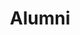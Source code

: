 ---
templateKey: 'alumni'
path: /alumni
image: ../img/home.png
title: Alumni
subheading: Meet the alumni of Theta Tau

classes:
  founding:
    - image: /img/brothers/founding/1.jpg
      text: >
        Alan Bui
      major: > 
        Materials Science and Engineering
      year: >
        Class of 2014
    - image: /img/brothers/founding/2.jpg
      text: >
        Byron Pang
      major: > 
        Mechanical Engineering
      year: >
        Class of 2015
    - image: /img/brothers/founding/3.jpg
      text: >
        Calvin Eusebio
      major: > 
        Mechanical Engineering
      year: >
        Class of 2015
    - image: /img/brothers/founding/4.jpg
      text: >
        Casey Le
      major: > 
        Civil Engineering
      year: >
        Class of 2015
    - image: /img/brothers/founding/5.jpg
      text: >
        Chris Lim
      major: > 
        Electrical Engineering
      year: >
        Class of 2014
    - image: /img/brothers/founding/6.jpg
      text: >
        David Yang
      major: > 
        Electrical Engineering
      year: >
        Class of 2014
    - image: /img/brothers/founding/7.jpg
      text: >
        Eric Kao
      major: > 
        Electrical Engineering
      year: >
        Class of 2014
    - image: /img/brothers/founding/8.jpg
      text: >
        Jason Kitchener
      major: > 
        Mechanical Engineering
      year: >
        Class of 2015
    - image: /img/brothers/founding/9.jpg
      text: >
        Jeannie Nguyen
      major: > 
        Computer Science
      year: >
        Class of 2015
    - image: /img/brothers/founding/10.jpg
      text: >
        Joe Shire
      major: > 
        Materials Engineering
      year: >
        Class of 2014
    - image: /img/brothers/founding/11.jpg
      text: >
        Ken Araki
      major: > 
        Chemical Engineering
      year: >
        Class of 2015
    - image: /img/brothers/founding/12.jpg
      text: >
        Kevin Kim
      major: > 
        Computer Science
      year: >
        Class of 2014
    - image: /img/brothers/founding/13.jpg
      text: >
        Kyle Nguyen
      major: > 
        Computer Science
      year: >
        Class of 2016
    - image: /img/brothers/founding/14.jpg
      text: >
        Ling Chang
      major: > 
        Mechanical Engineering
      year: >
        Class of 2016
    - image: /img/brothers/founding/15.jpg
      text: >
        Raymond Liu
      major: > 
        Civil Engineering
      year: >
        Class of 2015
    - image: /img/brothers/founding/16.jpg
      text: >
        Shirley Ho
      major: > 
        Biological Engineering
      year: >
        Class of 2015
    - image: /img/brothers/founding/17.jpg
      text: >
        Sokchu Hwang
      major: > 
        Aerospace Engineering
      year: >
        Class of 2019
    - image: /img/brothers/founding/18.jpg
      text: >
        Trong Nguyen
      major: > 
        Chemical Engineering
      year: >
        Class of 2014
    - image: /img/brothers/founding/19.jpg
      text: >
        Walter Chi
      major: > 
        Electrical Engineering
      year: >
        Class of 2015
  alpha:
    - image: /img/brothers/alpha/20.jpg
      text: >
        Alana Bianes
      major: > 
        Mechanical Engineering
      year: >
        Class of 2016
    - image: /img/brothers/alpha/21.jpg
      text: >
        Alex Guo
      major: > 
        Computer Science
      year: >
        Class of 2015
    - image: /img/brothers/alpha/22.jpg
      text: >
        Ben Gau
      major: > 
        Computer Engineering
      year: >
        Class of 2017
    - image: /img/brothers/alpha/23.jpg
      text: >
        Constant Chi
      major: > 
        Computer Science
      year: >
        Class of 2017
    - image: /img/brothers/alpha/24.jpg
      text: >
        Danzel David
      major: > 
        Mechanical Engineering
      year: >
        Class of 2015
    - image: /img/brothers/alpha/25.jpg
      text: >
        Gordon Yoon
      major: > 
        Computer Science
      year: >
        Class of 2015
    - image: /img/brothers/alpha/26.jpg
      text: >
        Grace Lin
      major: > 
        Computer Science
      year: >
        Class of 2015
    - image: /img/brothers/alpha/27.jpg
      text: >
        Hilarry Hoang
      major: > 
        Electrical Engineering
      year: >
        Class of 2016
    - image: /img/brothers/alpha/28.jpg
      text: >
        Jacqueline Yang
      major: > 
        Computer Engineering
      year: >
        Class of 2016
    - image: /img/brothers/alpha/29.jpg
      text: >
        Jonathan Tang
      major: > 
        Biomedical Engineering
      year: >
        Class of 2016
    - image: /img/brothers/alpha/30.jpg
      text: >
        Karan Phadnis
      major: > 
        Biochemistry / Applied Math
      year: >
        Class of 2016
    - image: /img/brothers/alpha/31.jpg
      text: >
        Kevin Wu
      major: > 
        Computer Science and Engineering
      year: >
        Class of 2016
    - image: /img/brothers/alpha/32.jpg
      text: >
        Maggie Gunawan
      major: > 
        Materials Science and Engineering
      year: >
        Class of 2016
    - image: /img/brothers/alpha/33.jpg
      text: >
        Patrick Yang
      major: > 
        Computer Engineering
      year: >
        Class of 2016
    - image: /img/brothers/alpha/34.jpg
      text: >
        Rebecca Chen
      major: > 
        Computer Engineering
      year: >
        Class of 2015
    - image: /img/brothers/alpha/35.jpg
      text: >
        Richard Sun
      major: > 
        Electrical Engineering
      year: >
        Class of 2016
    - image: /img/brothers/alpha/36.jpg
      text: >
        Sean Oh
      major: > 
        Mechanical Engineering
      year: >
        Class of 2017
    - image: /img/brothers/alpha/37.jpg
      text: >
        Victor Hsiang
      major: > 
        Electrical Engineering
      year: >
        Class of 2016
  beta:
    - image: /img/brothers/beta/38.jpg
      text: >
        Abhijoy Saha
      major: > 
        Computer Science
      year: >
        Class of 2017
    - image: /img/brothers/beta/39.jpg
      text: >
        Albert Tao
      major: > 
        Electrical Engineering
      year: >
        Class of 2015
    - image: /img/brothers/beta/40.jpg
      text: >
        Andrew Nguyen
      major: > 
        Biomedical Engineering
      year: >
        Class of 2016
    - image: /img/brothers/beta/41.jpg
      text: >
        Anny Lin
      major: > 
        Mechanical Engineering
      year: >
        Class of 2016
    - image: /img/brothers/beta/42.jpg
      text: >
        Brad Schwandt
      major: > 
        Computer Engineering
      year: >
        Class of 2016
    - image: /img/brothers/beta/43.jpg
      text: >
        Guillaume Lam
      major: > 
        Computer Science
      year: >
        Class of 2017
    - image: /img/brothers/beta/44.jpg
      text: >
        Jasmine Mok
      major: > 
        Linguistics and Computer Science
      year: >
        Class of 2017
    - image: /img/brothers/beta/45.jpg
      text: >
        Jonathan Cheung
      major: > 
        Computer Science and Engineering
      year: >
        Class of 2017
    - image: /img/brothers/beta/46.jpg
      text: >
        Jonathan Lee
      major: > 
        Computer Engineering
      year: >
        Class of 2017
    - image: /img/brothers/beta/47.jpg
      text: >
        Michelle Doelling
      major: > 
        Computer Science
      year: >
        Class of 2017
    - image: /img/brothers/beta/48.jpg
      text: >
        Michelle Wang
      major: > 
        Computer Science
      year: >
        Class of 2017
    - image: /img/brothers/beta/49.jpg
      text: >
        Nicholas Yee
      major: > 
        Electrical Engineering
      year: >
        Class of 2015
    - image: /img/brothers/beta/50.jpg
      text: >
        Patrick Lai
      major: > 
        Electrical Engineering
      year: >
        Class of 2017
    - image: /img/brothers/beta/51.jpg
      text: >
        Shawn Wong
      major: > 
        Mechanical Engineering
      year: >
        Class of 2016    
  gamma:
    - image: /img/brothers/gamma/52.jpg
      text: >
        Andrew Hsu
      major: > 
        Mechanical Engineering
      year: >
        Class of 2017
    - image: /img/brothers/gamma/53.jpg
      text: >
        Jerry Chen
      major: > 
        Civil Engineering
      year: >
        Class of 2017
    - image: /img/brothers/gamma/54.jpg
      text: >
        John Ingrao
      major: > 
        Biomedical Engineering
      year: >
        Class of 2018
    - image: /img/brothers/gamma/55.jpg
      text: >
        JJ Estacio
      major: > 
        Computer Science and Engineering
      year: >
        Class of 2018
    - image: /img/brothers/gamma/56.jpg
      text: >
        Lauren Reed
      major: > 
        Computer Engineering
      year: >
        Class of 2016
    - image: /img/brothers/gamma/57.jpg
      text: >
        Lili Nguyen
      major: > 
        Biochemistry
      year: >
        Class of 2017
  delta:
    - image: /img/brothers/delta/58.jpg
      text: >
        Tess Chen
      major: > 
        Biomedical Engineering
      year: >
        Class of 2018
    - image: /img/brothers/delta/59.jpg
      text: >
        Amy Thelen
      major: > 
        Linguistics and Computer Science
      year: >
        Class of 2016
    - image: /img/brothers/delta/60.jpg
      text: >
        Chris Cheng
      major: > 
        Mechanical Engineering
      year: >
        Class of 2018
    - image: /img/brothers/delta/61.jpg
      text: >
        David Bruce
      major: > 
        Computer Science and Engineering
      year: >
        Class of 2018
    - image: /img/brothers/delta/62.jpg
      text: >
        Ramu Bedekar
      major: > 
        Computer Engineering
      year: >
        Class of 2018
    - image: /img/brothers/delta/63.jpg
      text: >
        Samuel Chen
      major: > 
        Mechanical Engineering
      year: >
        Class of 2018
    - image: /img/brothers/delta/64.jpg
      text: >
        Sunny Tang
      major: > 
        Mechanical Engineering
      year: >
        Class of 2018
  epsilon:
    - image: /img/brothers/epsilon/65.jpg
      text: >
        Yulin (Leon) Zhang
      major: > 
        Computer Science and Engineering
      year: >
        Class of 2018
    - image: /img/brothers/epsilon/66.jpg
      text: >
        Andrew Arifin
      major: > 
        Computer Science
      year: >
        Class of 2019
    - image: /img/brothers/epsilon/67.jpg
      text: >
        Damian Gutierrez
      major: > 
        Civil Engineering
      year: >
        Class of 2018
    - image: /img/brothers/epsilon/68.jpg
      text: >
        Derrick Benson
      major: > 
        Mechanical Engineering
      year: >
        Class of 2018
    - image: /img/brothers/epsilon/69.jpg
      text: >
        Frederick Kennedy
      major: > 
        Computer Science and Engineering
      year: >
        Class of 2017
    - image: /img/brothers/epsilon/70.jpg
      text: >
        Gary Bui
      major: > 
        Electrical Engineering
      year: >
        Class of 2017
    - image: /img/brothers/epsilon/71.jpg
      text: >
        Jane Lee
      major: > 
        Computer Science
      year: >
        Class of 2019
    - image: /img/brothers/epsilon/72.jpg
      text: >
        Max Zhu
      major: > 
        Biomedial Engineering
      year: >
        Class of 2019
    - image: /img/brothers/epsilon/73.jpg
      text: >
        Michelle Lee
      major: > 
        Mechanical Engineering
      year: >
        Class of 2018
    - image: /img/brothers/epsilon/74.jpg
      text: >
        Nathan Tsai
      major: > 
        Computer Science
      year: >
        Class of 2019
    - image: /img/brothers/epsilon/75.jpg
      text: >
        Shushanik Stepanyan
      major: > 
        Mechanical Engineering
      year: >
        Class of 2019
    - image: /img/brothers/epsilon/76.jpg
      text: >
        Yuen Yee Wan
      major: > 
        Computer Science
      year: >
        Class of 2019
  zeta:
    - image: /img/brothers/zeta/77.jpg
      text: >
        Alex Caballero
      major: > 
        Mechanical Engineering
      year: >
        Class of 2019
    - image: /img/brothers/zeta/78.jpg
      text: >
        Brian Shih
      major: > 
        Mechanical Engineering
      year: >
        Class of 2019
    - image: /img/brothers/zeta/79.jpg
      text: >
        Cassie Pong
      major: > 
        Computer Engineering
      year: >
        Class of 2018
    - image: /img/brothers/zeta/80.jpg
      text: >
        Chris Ewy
      major: > 
        Mechanical Engineering
      year: >
        Class of 2018
    - image: /img/brothers/zeta/81.jpg
      text: >
        Don Pham
      major: > 
        Cognitive Science
      year: >
        Class of 2017
    - image: /img/brothers/zeta/82.jpg
      text: >
        Joe Burton
      major: > 
        Computer Science
      year: >
        Class of 2017
    - image: /img/brothers/zeta/83.jpg
      text: >
        Matthew Allen
      major: > 
        Mechanical Engineering
      year: >
        Class of 2019
    - image: /img/brothers/zeta/84.jpg
      text: >
        Prithvi Rajasekaran
      major: > 
        Mechanical Engineering
      year: >
        Class of 2018
    - image: /img/brothers/zeta/85.jpg
      text: >
        Ryan Cheng
      major: > 
        Computer Engineering
      year: >
        Class of 2019
    - image: /img/brothers/zeta/86.jpg
      text: >
        Wenlong Xiong
      major: > 
        Computer Science
      year: >
        Class of 2018
    - image: /img/brothers/zeta/87.jpg
      text: >
        Melanie Wong
      major: > 
        Computational and Systems Biology
      year: >
        Class of 2018
  eta:
    - image: /img/brothers/eta/88-1.jpg
      text: >
        Alex Yu
      major: > 
        Materials Engineering
      year: >
        Class of 2019
    - image: /img/brothers/eta/89.jpg
      text: >
        Anderson Ju
      major: > 
        Computational and Systems Biology
      year: >
        Class of 2019
    - image: /img/brothers/eta/90.jpg
      text: >
        Audrey Tu
      major: > 
        Mechanical Engineering
      year: >
        Class of 2019
    - image: /img/brothers/eta/91.jpg
      text: >
        Ben Huang
      major: > 
        Electrical Engineering
      year: >
        Class of 2019
    - image: /img/brothers/eta/92-1.jpg
      text: >
        Brittany Hsu
      major: > 
        Computer Science
      year: >
        Class of 2020
    - image: /img/brothers/eta/93.jpg
      text: >
        Ingrid Spielbauer
      major: > 
        Civil Engineering
      year: >
        Class of 2020
    - image: /img/brothers/eta/94.jpg
      text: >
        Jason Kim
      major: > 
        Civil Engineering
      year: >
        Class of 2019
    - image: /img/brothers/eta/95.jpg
      text: >
        Jonathan Song
      major: > 
        Mechanical Engineering
      year: >
        Class of 2019
    - image: /img/brothers/eta/96.jpg
      text: >
        Mabel Chen
      major: > 
        Civil Engineering
      year: >
        Class of 2020
    - image: /img/brothers/eta/97.jpg
      text: >
        Pascal Duong
      major: > 
        Mechanical Engineering
      year: >
        Class of 2018
    - image: /img/brothers/eta/98.jpg
      text: >
        Patrick Shih
      major: > 
        Linguistics and Computer Science
      year: >
        Class of 2019
    - image: /img/brothers/eta/99.jpg
      text: >
        Sean Kim
      major: > 
        Computer Science
      year: >
        Class of 2018
    - image: /img/brothers/eta/100.jpg
      text: >
        Talia Saravi
      major: > 
        Chemistry / Materials Engineering
      year: >
        Class of 2018
    - image: /img/brothers/eta/101.jpg
      text: >
        Tao Lu
      major: > 
        Materials Engineering
      year: >
        Class of 2022
  theta:
    - image: /img/brothers/theta/102.jpg
      text: >
        Amlan Bose
      major: > 
        Computer Science
      year: >
        Class of 2020
    - image: /img/brothers/theta/103.jpg
      text: >
        Anna Zhong
      major: > 
        Mechanical Engineering
      year: >
        Class of 2020
    - image: /img/brothers/theta/104.jpg
      text: >
        Brandon Vu
      major: > 
        Mechanical Engineering
      year: >
        Class of 2019
    - image: /img/brothers/theta/105.jpg
      text: >
        Cassandra Bautista
      major: > 
        Computer Engineering
      year: >
        Class of 2019
    - image: /img/brothers/theta/106.jpg
      text: >
        Christopher Wang
      major: > 
        Mechanical Engineering
      year: >
        Class of 2020
    - image: /img/brothers/theta/107.jpg
      text: >
        Evelyn Gao
      major: > 
        Linguistics and Computer Science
      year: >
        Class of 2020
    - image: /img/brothers/theta/108.jpg
      text: >
        Jacob Ng
      major: > 
        Materials Engineering
      year: >
        Class of 2020
    - image: /img/brothers/theta/109.jpg
      text: >
        Justin Duong
      major: > 
        Civil Engineering
      year: >
        Class of 2020
    - image: /img/brothers/theta/110.jpg
      text: >
        Kit Yeung (Nick) Mak
      major: > 
        Computer Science and Engineering
      year: >
        Class of 2020
  iota:
    - image: /img/brothers/iota/111.jpg
      text: >
        Brittany Ham
      major: > 
        Chemical Engineering
      year: >
        Class of 2021
    - image: /img/brothers/iota/112.jpg
      text: >
        Jasmine Trinh
      major: > 
        Biomedical Engineering
      year: >
        Class of 2021
    - image: /img/brothers/iota/113.jpg
      text: >
        Joseph Kim
      major: > 
        Computer Science
      year: >
        Class of 2020
    # NOTE: ROSTER NUMBER IS OFF!!!
    - image: /img/brothers/iota/114.jpg
      text: >
        Chen Yu (Joyce) Li
      major: > 
        Materials Engineering / Fine Arts
      year: >
        Class of 2021
    - image: /img/brothers/iota/115.jpg
      text: >
        Julia Wang
      major: > 
        Computer Science and Engineering
      year: >
        Class of 2021
    - image: /img/brothers/iota/116.jpg
      text: >
        Konnor Rainville
      major: > 
        Aerospace Engineering
      year: >
        Class of 2021
    - image: /img/brothers/iota/117.jpg
      text: >
        Kyle Okazaki
      major: > 
        Mechancal Engineering
      year: >
        Class of 2020
    - image: /img/brothers/iota/118.jpg
      text: >
        Michael Gee
      major: > 
        Computer Science
      year: >
        Class of 2021
    - image: /img/brothers/iota/119.jpg
      text: >
        Ryan Shin
      major: > 
        Mechanical Engineering
      year: >
        Class of 2019
    - image: /img/brothers/iota/120.jpg
      text: >
        Saman Hashemipour
      major: > 
        Computer Science
      year: >
        Class of 2020
    - image: /img/brothers/iota/121.jpg
      text: >
        Silviu Andronescu
      major: > 
        Chemical Engineering
      year: >
        Class of 2021
    - image: /img/brothers/iota/122.jpg
      text: >
        Stella Huang
      major: > 
        Mathematics of Computation
      year: >
        Class of 2020
    - image: /img/brothers/iota/123.jpg
      text: >
        Zachary Prong
      major: > 
        Computer Science
      year: >
        Class of 2019
  kappa:
    - image: /img/brothers/kappa/124.jpg
      text: >
        Audrey Pham
      major: > 
        Computer Science
      year: >
        Class of 2020
    - image: /img/brothers/kappa/125.jpg
      text: >
        Christian Yu
      major: > 
        Electrical Engineering / Cognitive Science
      year: >
        Class of 2020
    - image: /img/brothers/kappa/126.jpg
      text: >
        Claire Ko
      major: > 
        Chemical Engineering
      year: >
        Class of 2021
    - image: /img/brothers/kappa/127.jpg
      text: >
        Daniel Lin
      major: > 
        Chemistry / Materials Engineering
      year: >
        Class of 2020
    - image: /img/brothers/kappa/128.jpg
      text: >
        Jonathan Chon
      major: > 
        Computer Science
      year: >
        Class of 2020
    - image: /img/brothers/kappa/129.jpg
      text: >
        Kevin Chen
      major: > 
        Electrical Engineering
      year: >
        Class of 2020
    - image: /img/brothers/kappa/130.jpg
      text: >
        Khoi Nguyen
      major: > 
        Computer Science
      year: >
        Class of 2021
    - image: /img/brothers/kappa/131.jpg
      text: >
        Raj Intwala
      major: > 
        Mechanical Engineering
      year: >
        Class of 2021
    - image: /img/brothers/kappa/132.jpg
      text: >
        Sonny Huynh
      major: > 
        Computer Science
      year: >
        Class of 2021
    - image: /img/brothers/kappa/133.jpg
      text: >
        Subhodh Madala
      major: > 
        Computer Science
      year: >
        Class of 2020
    - image: /img/brothers/kappa/134.jpg
      text: >
        Ziliang (Vince) Wu
      major: > 
        Computer Science and Engineering
      year: >
        Class of 2020
  lambda:
    # dai an doesnt want to be on site!
    # - image: /img/brothers/lambda/136.jpg
    #   text: >
    #     Dai An Jiang
    #   major: > 
    #     Biomedical Engineering
    #   year: >
    #     Class of 2022
    - image: /img/brothers/lambda/137.jpg
      text: >
        Darren Ait Kaci Azzou
      major: > 
        Electrical Engineering
      year: >
        Class of 2021
    - image: /img/brothers/lambda/138.jpg
      text: >
        David Cho
      major: > 
        Electrical Engineering
      year: >
        Class of 2020
    - image: /img/brothers/lambda/139.jpg
      text: >
        Eric Chen
      major: > 
        Computer Science
      year: >
        Class of 2020
    - image: /img/brothers/lambda/140.jpg
      text: >
        Eric Zhang
      major: > 
        Mathematics of Computation
      year: >
        Class of 2020
    - image: /img/brothers/lambda/141.jpg
      text: >
        Kevin Yi
      major: > 
        Computer Science
      year: >
        Class of 2020
    - image: /img/brothers/lambda/142-1.jpeg
      text: >
        Melody Tang
      major: > 
        Biomedical Engineering
      year: >
        Class of 2022
    - image: /img/brothers/lambda/143.jpg
      text: >
        Nate Atkinson
      major: > 
        Civil Engineering
      year: >
        Class of 2021
    - image: /img/brothers/lambda/144.jpg
      text: >
        Ryan Dai
      major: > 
        Mechanical Engineering
      year: >
        Class of 2021
    - image: /img/brothers/lambda/145.jpg
      text: >
        Sei Chang
      major: > 
        Computer Science
      year: >
        Class of 2022
    - image: /img/brothers/lambda/135.jpg
      text: >
        William (Billy) Chen
      major: > 
        Computer Science
      year: >
        Class of 2022  
  mu:
    - image: /img/brothers/lambda/146.jpg
      text: >
        Chin Ying (Angela) Shiu
      major: > 
        Biomedical Engineering
      year: >
        Class of 2021
    - image: /img/brothers/mu/147.jpg
      text: >
        Christine Jung
      major: > 
        Bioengineering
      year: >
        Class of 2022
    - image: /img/brothers/mu/148.jpg
      text: >
        Christy Yee
      major: > 
        Computer Science
      year: >
        Class of 2022
    - image: /img/brothers/mu/149.jpg
      text: >
        Sarah Jade Hakim
      major: > 
        Chemical Engineering
      year: >
        Class of 2022
    - image: /img/brothers/mu/150.jpg
      text: >
        Kenneth Tjhan
      major: > 
        Chemical Engineering
      year: >
        Class of 2022
    - image: /img/brothers/mu/151.jpg
      text: >
        Yunxiang (Michelle) Yang
      major: > 
        Civil Engineering
      year: >
        Class of 2022
    - image: /img/brothers/mu/152.jpg
      text: >
        Paul Vu
      major: > 
        Computer Science
      year: >
        Class of 2022
    - image: /img/brothers/mu/153.jpg
      text: >
        Thy Tran
      major: > 
        Mechanical Engineering
      year: >
        Class of 2022
    - image: /img/brothers/mu/154.jpg
      text: >
        Zachary Wong
      major: > 
        Mechanical Engineering
      year: >
        Class of 2022
  nu:
    # - image: /img/brothers/nu/155.jpg
    #   text: >
    #     Alex Chen
    #   major: > 
    #     Computer Science
    #   year: >
    #     Class of 2023
    - image: /img/brothers/nu/156.jpg
      text: >
        Anh Mac
      major: > 
        Computer Science
      year: >
        Class of 2022
    - image: /img/brothers/nu/157.jpg
      text: >
        Bradley Mont
      major: > 
        Computer Science
      year: >
        Class of 2022
    - image: /img/brothers/nu/158.jpg
      text: >
        Bryan Pham
      major: > 
        Mathematics of Computation
      year: >
        Class of 2022
    # - image: /img/brothers/nu/159.jpg
    #   text: >
    #     Dan Nguyen
    #   major: > 
    #     Mechanical Engineering
    #   year: >
    #     Class of 2023
    - image: /img/brothers/nu/161.jpg
      text: >
        Dorian Humbert
      major: > 
        Mechanical Engineering
      year: >
        Class of 2022
    # - image: /img/brothers/nu/162.jpg
    #   text: >
    #     Emily Yu
    #   major: > 
    #     Chemical Engineering
    #   year: >
    #     Class of 2023
    # - image: /img/brothers/nu/163.jpg
    #   text: >
    #     Jacob Rajacich
    #   major: > 
    #     Aerospace Engineering
    #   year: >
    #     Class of 2023
    - image: /img/brothers/nu/164.jpg
      text: >
        Kimi Kodama
      major: > 
        Aerospace Engineering
      year: >
        Class of 2022
    - image: /img/brothers/nu/165.jpg
      text: >
        Stephen Kim
      major: > 
        Mathematics of Computation
      year: >
        Class of 2022
    # - image: /img/brothers/nu/166.jpg
    #   text: >
    #     Vivianne Dinh
    #   major: > 
    #     Computer Science
    #   year: >
    #     Class of 2023
    - image: /img/brothers/nu/167.png
      text: >
        Melissa Chang
      major: > 
        Electrical Engineering
      year: >
        Class of 2022
  xi:
  # - image: /img/brothers/xi/167.jpg
  #   text: >
  #     Adelpha Chan
  #   major: > 
  #     Linguistics and Computer Science
  #   year: >
  #     Class of 2023
  - image: /img/brothers/xi/168.jpg
    text: >
      Bianca Villamor
    major: > 
      Linguistics and Computer Science
    year: >
      Class of 2022
  # - image: /img/brothers/xi/169.jpg
  #   text: >
  #     Clark Decastro
  #   major: > 
  #     Civil Engineering
  #   year: >
  #     Class of 2023
  # - image: /img/brothers/xi/170.jpg
  #   text: >
  #     Cody Do
  #   major: > 
  #     Computer Science
  #   year: >
  #     Class of 2023
  - image: /img/brothers/xi/171.jpg
    text: >
      Dory Veksler
    major: > 
      Physics
    year: >
      Class of 2022
  - image: /img/brothers/xi/172.jpg
    text: >
      Duncan Di Mauro
    major: > 
      Mechanical Engineering
    year: >
      Class of 2022
  - image: /img/brothers/xi/173.jpg
    text: >
      June Chang
    major: > 
      Chemical Engineering
    year: >
      Class of 2022
  # - image: /img/brothers/xi/174.jpg
  #   text: >
  #     Junho Choi
  #   major: > 
  #     Mathematics of Computation
  #   year: >
  #     Class of 2023
  # - image: /img/brothers/xi/175.jpg
  #   text: >
  #     Kate Hsieh
  #   major: > 
  #     Mechanical Engineering
  #   year: >
  #     Class of 2023
  # - image: /img/brothers/xi/176.jpg
  #   text: >
  #     Megan Pham
  #   major: > 
  #     Computer Science
  #   year: >
  #     Class of 2023
  - image: /img/brothers/xi/177.jpg
    text: >
      Ryan Lin
    major: > 
      Computer Science and Engineering
    year: >
      Class of 2022
  omicron:
  # - image: /img/brothers/omicron/178.jpg
  #   text: >
  #     Mengan Wang
  #   major: > 
  #     Computer Science
  #   year: >
  #     Class of 2024
  # - image: /img/brothers/omicron/179.jpg
  #   text: >
  #     Anish Dulla
  #   major: > 
  #     Statistics
  #   year: >
  #     Class of 2024
  # - image: /img/brothers/omicron/180.jpg
  #   text: >
  #     Anthony Chung
  #   major: > 
  #     Mechanical Engineering
  #   year: >
  #     Class of 2023
  # - image: /img/brothers/omicron/181.jpg
  #   text: >
  #     Ashley Kuwahara
  #   major: > 
  #     Civil Engineering
  #   year: >
  #     Class of 2023
  # - image: /img/brothers/omicron/182.jpg
  #   text: >
  #     Daniel Zhou
  #   major: > 
  #     Computer Science
  #   year: >
  #     Class of 2023
  # - image: /img/brothers/omicron/183.jpg
  #   text: >
  #     Karl Goeltner
  #   major: > 
  #     Computer Science and Engineering
  #   year: >
  #     Class of 2023
  # - image: /img/brothers/omicron/184.jpg
  #   text: >
  #     Kevin Tang
  #   major: > 
  #     Computer Science
  #   year: >
  #     Class of 2023
  - image: /img/brothers/omicron/185.jpg
    text: >
      Michelle Zhuang
    major: > 
      Computer Science
    year: >
      Class of 2022
  # - image: /img/brothers/omicron/186.jpg
  #   text: >
  #     Pranav Pata
  #   major: > 
  #     Computer Science
  #   year: >
  #     Class of 2024
  # - image: /img/brothers/omicron/187.jpg
  #   text: >
  #     Shashvat Patel
  #   major: > 
  #     Statistics
  #   year: >
  #     Class of 2024

  # pi:
  # - image: /img/brothers/pi/188.jpeg
  #   text: >
  #     Amanda Ung
  #   major: >
  #     Computational and Systems Biology
  #   year: >
  #     Class of 2023
  # - image: /img/brothers/pi/189.jpeg
  #   text: >
  #     Angela Zhang
  #   major: > 
  #     Computer Science and Engineering
  #   year: >
  #     Class of 2023
  # - image: /img/brothers/pi/190.jpeg
  #   text: >
  #     Charlotte Schmitt
  #   major: > 
  #     Bioengineering
  #   year: >
  #     Class of 2025
  # - image: /img/brothers/pi/191.jpeg
  #   text: >
  #     Eric Zhang
  #   major: > 
  #     Computer Science
  #   year: >
  #     Class of 2024
  # - image: /img/brothers/pi/192.jpeg
  #   text: >
  #     Kritin Garg
  #   major: > 
  #     Mechanical Engineering
  #   year: >
  #     Class of 2023
  # - image: /img/brothers/pi/193.jpeg
  #   text: >
  #     Mansi Dutta
  #   major: > 
  #     Civil Engineering
  #   year: >
  #     Class of 2023
  # - image: /img/brothers/pi/194.jpeg
  #   text: >
  #     Wyatt Babcock
  #   major: > 
  #     Mechancial Engineering
  #   year: >
  #     Class of 2025

---